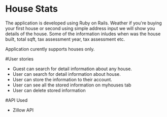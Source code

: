 # House Stats
The application is developed using Ruby on Rails. Weather if you're buying your first house or second using simple address input we will show you details of the house. Some of the information inludes when was the house built, total sqft, tax assessment year, tax assessment etc. 

Application curently supports houses only.

#User stories
* Guest can search for detail information about any house. 
* User can search for detail information about house. 
* User can store the information to their account.
* User can see all the stored information on myhouses tab
* User can delete stored information

#API Used
* Zillow API

